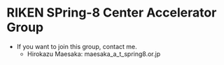 # RIKEN SPring-8 Center Accelerator Group

- If you want to join this group, contact me.
  - Hirokazu Maesaka: maesaka_a_t_spring8.or.jp
